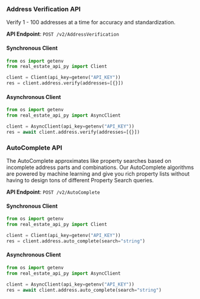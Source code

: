 
### Address Verification API <a name="verify"></a>

Verify 1 - 100 addresses at a time for accuracy and standardization.


**API Endpoint**: `POST /v2/AddressVerification`

#### Synchronous Client

```python
from os import getenv
from real_estate_api_py import Client

client = Client(api_key=getenv("API_KEY"))
res = client.address.verify(addresses=[{}])
```

#### Asynchronous Client

```python
from os import getenv
from real_estate_api_py import AsyncClient

client = AsyncClient(api_key=getenv("API_KEY"))
res = await client.address.verify(addresses=[{}])
```

### AutoComplete API <a name="auto_complete"></a>

The AutoComplete approximates like property searches based on incomplete address parts and combinations. 
Our AutoComplete algorithms are powered by machine learning and give you rich property lists 
without having to design tons of different Property Search queries.


**API Endpoint**: `POST /v2/AutoComplete`

#### Synchronous Client

```python
from os import getenv
from real_estate_api_py import Client

client = Client(api_key=getenv("API_KEY"))
res = client.address.auto_complete(search="string")
```

#### Asynchronous Client

```python
from os import getenv
from real_estate_api_py import AsyncClient

client = AsyncClient(api_key=getenv("API_KEY"))
res = await client.address.auto_complete(search="string")
```
